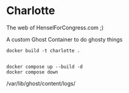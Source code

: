 # Charlotte
The web of HenselForCongress.com ;)

A custom Ghost Container to do ghosty things

```
docker build -t charlotte .


docker compose up --build -d
docker compose down
```

/var/lib/ghost/content/logs/


